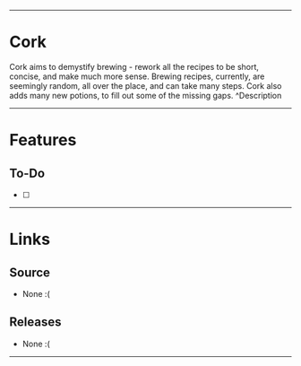___
# Cork
Cork aims to demystify brewing - rework all the recipes to be short, concise, and make much more sense. Brewing recipes, currently, are seemingly random, all over the place, and can take many steps. Cork also adds many new potions, to fill out some of the missing gaps. ^Description

___
# Features

## To-Do
- [ ] 

___
# Links

## Source
- None :(

## Releases
- None :(

___
